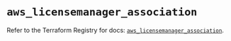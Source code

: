 # `aws_licensemanager_association`

Refer to the Terraform Registry for docs: [`aws_licensemanager_association`](https://registry.terraform.io/providers/hashicorp/aws/6.5.0/docs/resources/licensemanager_association).
